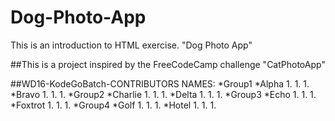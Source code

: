 # Dog-Photo-App
This is an introduction to HTML exercise. "Dog Photo App"

##This is a project inspired by the FreeCodeCamp challenge "CatPhotoApp"


##WD16-KodeGoBatch-CONTRIBUTORS NAMES:
*Group1
  *Alpha
    1.
    1.
    1.
  *Bravo
    1.
    1.
    1.
*Group2
  *Charlie
    1.
    1.
    1.
  *Delta
    1.
    1.
    1.
*Group3
  *Echo
    1.
    1.
    1.
  *Foxtrot
    1.
    1.
    1.
*Group4
  *Golf
    1.
    1.
    1.
  *Hotel
    1.
    1.
    1.

